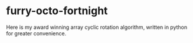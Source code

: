 # furry-octo-fortnight

Here is my award winning array cyclic rotation algorithm, written in python for greater convenience.
